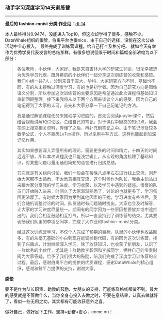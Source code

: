 ###   动手学习深度学习14天训练营



---

 **最后的 fashion-mnist 分类 作业见**：[dl-14](https://github.com/monkeyDemon/Learn_Dive-into-DL-PyTorch/tree/master/assignment1_FashionMNIST_Classification)


本人最终得分0.9474，没能进入Top10，但这次却学得了很多，感触不少。DataWhale组织的很赞，伯禹平台也很nice，由于自己的选择，没能在这次公益活动中全心投入， 最终完成了训练营课程，给自己打个及格分吧。 就如今天有幸作为优秀学员代表发言的总结那样。有很多想说但限于时间和篇幅全部浓缩为以下部分：



>
>
>各位老师，小伙伴，大家好。我是来自吉林大学的研究生郭豪，很荣幸被选为优秀学员代表，跟屏幕前的小伙伴们一起分享这次训练营的收获和感悟。我们小组一共7人，分别来自于吉大、华科，大家研究方向不同，基础也不同，有的从未接触过深度学习，有的也是初学者。因为自己研究方向是图像语义分割，所以参加这次训练营的主要原因是希望通过此次课程将基础知识重新回顾整理。接下来我将从以下两个方面来谈谈个人的感受。因为自己的笔记得到了大家的认可，首先和大家分享一下自己记笔记的方法。
>
>
>
>我是通过解锁课程任务来推动学习进度的，首先会阅读jupyter课件，然后结合视频讲解和讨论区，总结自己的笔记。对于课程中疑惑的知识点，我会在网上搜查相关资料，弄懂了之后，再补充到笔记之中。由于笔记涉及较多数学公式，个人不熟悉LaTex操作，所以采用手写方式，这样也能起到加深记忆作用。
>
>
>
>其实如果想要深入弄懂所有的理论，需要更多的时间和精力，十四天的时间远远不够，所以本次课程我也只能浅尝辄止，从宏观的角度梳理了基础知识，对某些问题尽量用通俗简短的语言进行归纳总结。
>
>
>
>其次就是有关组内讨论，我们一般会在每晚八点半左右进行线上交流，刚开始大家都不太熟悉，不太愿意相互交流，这个时候作为队长，我会主动站出来跟大家分享我的学习进度、学习收获，以及学习中遇到的疑惑。慢慢的队员们开始融入进来，时间久了大家渐渐熟悉了，讨论的也就更多了，学习氛围更浓厚了。有时候大家因为受到其他因素的干扰，学习进度有些滞后，我们会随机调整讨论的时间，队员随时有问题随时提出，大家也会及时解答，让大家的学习进度尽量统一。期间有的同学因为一些原因想要放弃或中途推出的，我们会相互鼓励相互打气，所以一直坚持到了训练营的结束。尤其要表扬我们队里的李凌岳同学，完成了大作业和fashion-mnist分类。
>
>
>
>经过这次训练营学习，不仅个人完成了预期的目标，队里的小伙伴也收益颇多，有的从毫无基础的小白到现在能调参跑代码，有的因为这次训练营，找到了兴趣点，计划继续深入学习。除了收获知识，也收获了新朋友，认识了一群优秀的小伙伴，尤其是十群助教李碧涵和李威同学，牺牲自己的宝贵时间为大家答疑，给予了我们很大的鼓励，陪我们完成了深度学习训练营的全过程。最后，感谢伯禹平台的提供的优质课程，感谢DataWhale的精心组织，感谢和鲸平台提供的支持，谢谢大家。



**感悟**

要不是作为队长职责、助教的鼓励、女朋友的支持，可能练及格线都做不到。最大的感受就是不管做什么，当你全身心投入去做之时，不要在意结果，认真去做就好了，看似一些无用之功，其实都有可能收获意外之喜。


 做好自己，做好足下工作，坚持+勤奋+虚心，come on！